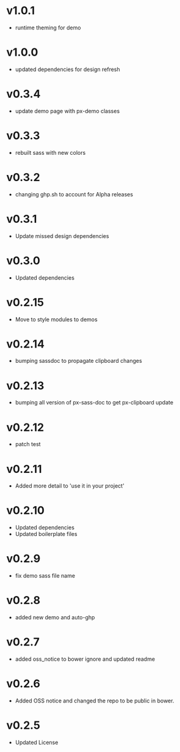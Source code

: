 v1.0.1
==================
* runtime theming for demo

v1.0.0
==================
* updated dependencies for design refresh

v0.3.4
==================
* update demo page with px-demo classes

v0.3.3
==================
* rebuilt sass with new colors

v0.3.2
==================
* changing ghp.sh to account for Alpha releases

v0.3.1
==================
* Update missed design dependencies

v0.3.0
==================
* Updated dependencies

v0.2.15
==================
* Move to style modules to demos

v0.2.14
==================
* bumping sassdoc to propagate clipboard changes


v0.2.13
==================
* bumping all version of px-sass-doc to get px-clipboard update


v0.2.12
==================
* patch test

v0.2.11
==============================
* Added more detail to 'use it in your project'

v0.2.10
==============================
* Updated dependencies
* Updated boilerplate files

v0.2.9
==============================
* fix demo sass file name

v0.2.8
==============================
* added new demo and auto-ghp

v0.2.7
==============================
* added oss_notice to bower ignore and updated readme

v0.2.6
==============================
* Added OSS notice and changed the repo to be public in bower.

v0.2.5
==================
* Updated License
